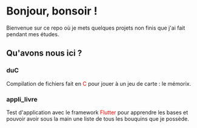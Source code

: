 # Bonjour, bonsoir !

Bienvenue sur ce repo où je mets quelques projets non finis que j'ai fait pendant mes études.


## Qu'avons nous ici ?

### duC
Compilation de fichiers fait en <span style="color:red">C</span> pour jouer à un jeu de carte : le mémorix.

### appli_livre
Test d'application avec le framework <span style="color:red">Flutter</span> pour apprendre les bases et pouvoir avoir sous la main une liste de tous les bouquins que je possède.
